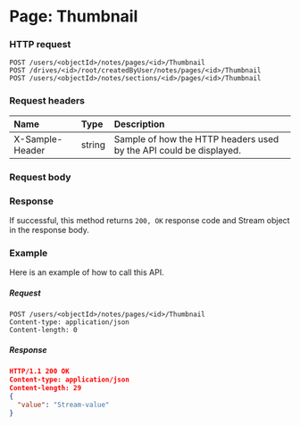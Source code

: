 # Page: Thumbnail


### HTTP request
```http
POST /users/<objectId>/notes/pages/<id>/Thumbnail
POST /drives/<id>/root/createdByUser/notes/pages/<id>/Thumbnail
POST /users/<objectId>/notes/sections/<id>/pages/<id>/Thumbnail

```
### Request headers
| Name       | Type | Description|
|:---------------|:--------|:----------|
| X-Sample-Header  | string  | Sample of how the HTTP headers used by the API could be displayed.|

### Request body

### Response
If successful, this method returns `200, OK` response code and Stream object in the response body.

### Example
Here is an example of how to call this API.
##### Request
```http
POST /users/<objectId>/notes/pages/<id>/Thumbnail
Content-type: application/json
Content-length: 0
```
##### Response
```json
HTTP/1.1 200 OK
Content-type: application/json
Content-length: 29
{
  "value": "Stream-value"
}
```
<!-- uuid: 97e3bd4e-63b0-4058-b47b-b1fd6e9f80ee\n2015-10-09 15:14:08 UTC -->